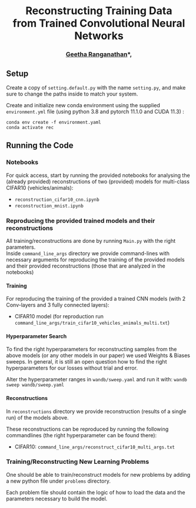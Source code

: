 <h1 align="center"> Reconstructing Training Data <br> from Trained Convolutional Neural Networks </h1>

<h3 align="center"> 
<a href="https://github.com/Geetha12R/" target="_blank">Geetha Ranganathan</a>*, 
</h3>

#### 

## Setup

Create a copy of ```setting.default.py``` with the name ```setting.py```, and make sure to change the paths inside to match your system. 

Create and initialize new conda environment using the supplied ```environment.yml``` file (using python 3.8 and pytorch 11.1.0 and CUDA 11.3) :
```
conda env create -f environment.yaml
conda activate rec
```


## Running the Code

### Notebooks
For quick access, start by running the provided notebooks for analysing the (already provided) 
reconstructions of two (provided) models for multi-class CIFAR10 (vehicles/animals):

- ```reconstruction_cifar10_cnn.ipynb```
- ```reconstruction_mnist.ipynb```


### Reproducing the provided trained models and their reconstructions

All training/reconstructions are done by running ```Main.py``` with the right parameters.  
Inside ```command_line_args``` directory we provide command-lines with necessary arguments 
for reproducing the training of the provided models and their provided reconstructions
(those that are analyzed in the notebooks)  


#### Training
For reproducing the training of the provided a trained CNN models (with 2 Conv-layers and 3 fully connected layers):

 - CIFAR10 model (for reproduction run ```command_line_args/train_cifar10_vehicles_animals_multi.txt```)

#### Hyperparameter Search

To find the right hyperparameters for reconstructing samples from the above models 
(or any other models in our paper) we used Weights & Biases sweeps.
In general, it is still an open question how to find the right hyperparameters 
for our losses without trial and error.

Alter the hyperparameter ranges in ```wandb/sweep.yaml``` and run it with:
```wandb sweep wandb/sweep.yaml```

#### Reconstructions

In ```reconstructions``` directory we provide reconstruction (results of a single run) of the models above.


These reconstructions can be reproduced by running the following commandlines (the right hyperparameter can be found there):

- CIFAR10: ```command_line_args/reconstruct_cifar10_multi_args.txt``` 


### Training/Reconstructing New Learning Problems

One should be able to train/reconstruct models for new problems by adding a 
new python file under ```problems``` directory.

Each problem file should contain the logic of how to load the data and 
the parameters necessary to build the model. 


```
